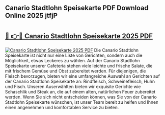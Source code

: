 ## Canario Stadtlohn Speisekarte PDF Download Online 2025 jtfjP

# <h2><a href="http://gcdeek.nevu.top/?p=Canario+Stadtlohn+Speisekarte">🔗 👉🔴 Canario Stadtlohn Speisekarte 2025 PDF</a></h2>

[![Canario Stadtlohn Speisekarte 2025 PDF](https://i.imgur.com/dBaPXMq.png)](http://gcdeek.nevu.top/?p=Canario+Stadtlohn+Speisekarte)
Die Canario Stadtlohn Speisekarte ist nicht nur eine Liste von Gerichten, sondern auch die Möglichkeit, etwas Leckeres zu wählen. Auf der Canario Stadtlohn Speisekarte unserer Cafeteria stehen viele leichte und frische Salate, die mit frischem Gemüse und Obst zubereitet werden. Für diejenigen, die Fleisch bevorzugen, bieten wir eine umfangreiche Auswahl an Gerichten auf der Canario Stadtlohn Speisekarte an: Rindfleisch, Schweinefleisch, Huhn und Fisch. Unseren Auserwählten bieten wir exquisite Gerichte wie Schaschlik und Steak an, die auf einem alten, natürlichen Feuer zubereitet werden. Wenn Sie sich nicht entscheiden können, was Sie von der Canario Stadtlohn Speisekarte wünschen, ist unser Team bereit zu helfen und Ihnen einen angenehmen und komfortablen Service zu bieten.
